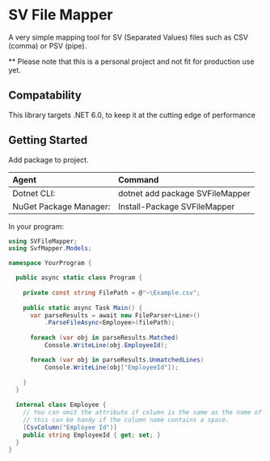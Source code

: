 # SV File Mapper

A very simple mapping tool for SV (Separated Values) files such as CSV (comma) or PSV (pipe).

** Please note that this is a personal project and not fit for production use yet.

## Compatability

This library targets .NET 6.0, to keep it at the cutting edge of performance

## Getting Started

Add package to project.

| Agent | Command |
|:-|:-|
| Dotnet CLI:            | dotnet add package SVFileMapper|
| NuGet Package Manager: | Install-Package SVFileMapper |

In your program:

```c#
using SVFileMapper;
using SvfMapper.Models;

namespace YourProgram {

  public async static class Program {
  
    private const string FilePath = @"~\Example.csv";
  
    public static async Task Main() {
      var parseResults = await new FileParser<Line>()
          .ParseFileAsync<Employee>(filePath);
      
      foreach (var obj in parseResults.Matched)
          Console.WriteLine(obj.EmployeeId);

      foreach (var obj in parseResults.UnmatchedLines)
          Console.WriteLine(obj["EmployeeId"]);  
      
    }
  }
  
  internal class Employee {
    // You can omit the attribute if column is the same as the name of the property,
    // this can be handy if the column name contains a space.
    [CsvColumn("Employee Id")] 
    public string EmployeeId { get; set; }
  }
}


```
